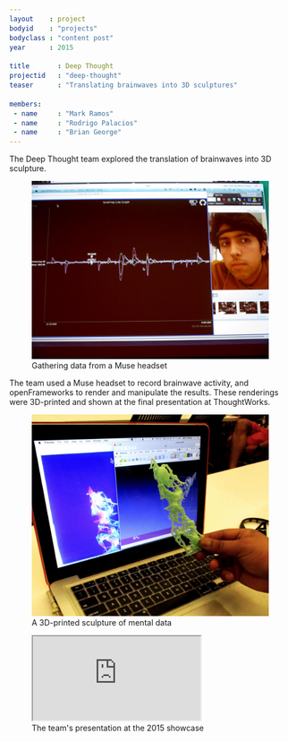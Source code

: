 ```yaml
---
layout    : project
bodyid    : "projects"
bodyclass : "content post"
year      : 2015

title       : Deep Thought
projectid   : "deep-thought"
teaser		: "Translating brainwaves into 3D sculptures"

members:
 - name     : "Mark Ramos"
 - name     : "Rodrigo Palacios"
 - name     : "Brian George"
---
```

The Deep Thought team explored the translation of brainwaves into 3D sculpture.

<figure>
	<img src="/images/projects/2015/deep-thought/brainwaves.jpg" alt="Gathering data from a Muse headset" />
	<figcaption>Gathering data from a Muse headset</figcaption>
</figure>

The team used a Muse headset to record brainwave activity, and openFrameworks to render and manipulate the results. These renderings were 3D-printed and shown at the final presentation at ThoughtWorks.

<figure>
	<img src="/images/projects/2015/deep-thought/3d-sculpture.jpg" alt="A 3D-printed sculpture of mental data" />
	<figcaption>A 3D-printed sculpture of mental data</figcaption>
</figure>


<figure class="video ratio-55 with-caption">
	<iframe src="https://www.youtube.com/embed/WNvjUw_VSW4" allowfullscreen></iframe>
	<figcaption>The team's presentation at the 2015 showcase</figcaption>
</figure>


